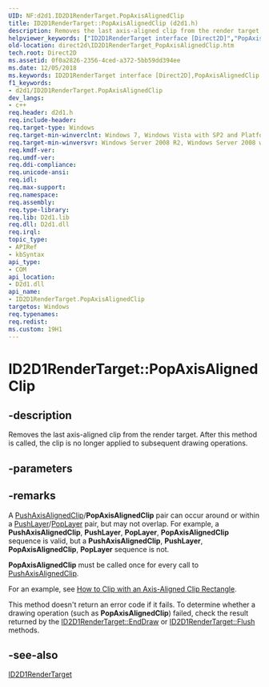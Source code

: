 ```yaml
---
UID: NF:d2d1.ID2D1RenderTarget.PopAxisAlignedClip
title: ID2D1RenderTarget::PopAxisAlignedClip (d2d1.h)
description: Removes the last axis-aligned clip from the render target. After this method is called, the clip is no longer applied to subsequent drawing operations.helpviewer_keywords: ["ID2D1RenderTarget interface [Direct2D]","PopAxisAlignedClip method","ID2D1RenderTarget.PopAxisAlignedClip","ID2D1RenderTarget::PopAxisAlignedClip","PopAxisAlignedClip","PopAxisAlignedClip method [Direct2D]","PopAxisAlignedClip method [Direct2D]","ID2D1RenderTarget interface","d2d1/ID2D1RenderTarget::PopAxisAlignedClip","direct2d.ID2D1RenderTarget_PopAxisAlignedClip"]
old-location: direct2d\ID2D1RenderTarget_PopAxisAlignedClip.htm
tech.root: Direct2D
ms.assetid: 0f0a2826-2356-4ced-a372-5bb59dd394ee
ms.date: 12/05/2018
ms.keywords: ID2D1RenderTarget interface [Direct2D],PopAxisAlignedClip method, ID2D1RenderTarget.PopAxisAlignedClip, ID2D1RenderTarget::PopAxisAlignedClip, PopAxisAlignedClip, PopAxisAlignedClip method [Direct2D], PopAxisAlignedClip method [Direct2D],ID2D1RenderTarget interface, d2d1/ID2D1RenderTarget::PopAxisAlignedClip, direct2d.ID2D1RenderTarget_PopAxisAlignedClip
f1_keywords:
- d2d1/ID2D1RenderTarget.PopAxisAlignedClip
dev_langs:
- c++
req.header: d2d1.h
req.include-header: 
req.target-type: Windows
req.target-min-winverclnt: Windows 7, Windows Vista with SP2 and Platform Update for Windows Vista [desktop apps \| UWP apps]
req.target-min-winversvr: Windows Server 2008 R2, Windows Server 2008 with SP2 and Platform Update for Windows Server 2008 [desktop apps \| UWP apps]
req.kmdf-ver: 
req.umdf-ver: 
req.ddi-compliance: 
req.unicode-ansi: 
req.idl: 
req.max-support: 
req.namespace: 
req.assembly: 
req.type-library: 
req.lib: D2d1.lib
req.dll: D2d1.dll
req.irql: 
topic_type:
- APIRef
- kbSyntax
api_type:
- COM
api_location:
- D2d1.dll
api_name:
- ID2D1RenderTarget.PopAxisAlignedClip
targetos: Windows
req.typenames: 
req.redist: 
ms.custom: 19H1
---
```


# ID2D1RenderTarget::PopAxisAlignedClip


## -description


Removes the last axis-aligned clip from the render target. After this method is called, the clip is no longer applied to subsequent drawing operations.


## -parameters






## -remarks



A <a href="https://docs.microsoft.com/windows/desktop/api/d2d1/nf-d2d1-id2d1rendertarget-pushaxisalignedclip(constd2d1_rect_f__d2d1_antialias_mode)">PushAxisAlignedClip</a>/<b>PopAxisAlignedClip</b> pair can occur around or within a <a href="https://docs.microsoft.com/windows/desktop/api/d2d1/nf-d2d1-id2d1rendertarget-pushlayer(constd2d1_layer_parameters__id2d1layer)">PushLayer</a>/<a href="https://docs.microsoft.com/windows/desktop/api/d2d1/nf-d2d1-id2d1rendertarget-poplayer">PopLayer</a> pair, but may not overlap. For example, a <b>PushAxisAlignedClip</b>, <b>PushLayer</b>, <b>PopLayer</b>, <b>PopAxisAlignedClip</b>  sequence is valid, but a <b>PushAxisAlignedClip</b>, <b>PushLayer</b>, <b>PopAxisAlignedClip</b>, <b>PopLayer</b> sequence is not. 

<b>PopAxisAlignedClip</b> must be called once for every call to <a href="https://docs.microsoft.com/windows/desktop/api/d2d1/nf-d2d1-id2d1rendertarget-pushaxisalignedclip(constd2d1_rect_f__d2d1_antialias_mode)">PushAxisAlignedClip</a>.

For an example, see <a href="https://docs.microsoft.com/windows/desktop/Direct2D/how-to-clip-with-axis-aligned-rects">How to Clip with an Axis-Aligned Clip Rectangle</a>.

This method doesn't return an error code if it fails. To determine whether a drawing operation (such as <b>PopAxisAlignedClip</b>) failed, check the result returned by the <a href="https://docs.microsoft.com/windows/desktop/api/d2d1/nf-d2d1-id2d1rendertarget-enddraw">ID2D1RenderTarget::EndDraw</a> or <a href="https://docs.microsoft.com/windows/desktop/api/d2d1/nf-d2d1-id2d1rendertarget-flush">ID2D1RenderTarget::Flush</a> methods. 




## -see-also




<a href="https://docs.microsoft.com/windows/desktop/api/d2d1/nn-d2d1-id2d1rendertarget">ID2D1RenderTarget</a>
 

 

